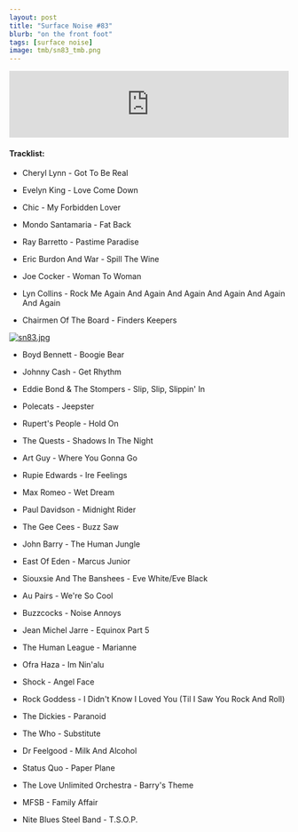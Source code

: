 ```yaml
---
layout: post
title: "Surface Noise #83"
blurb: "on the front foot"
tags: [surface noise]
image: tmb/sn83_tmb.png
---
```


<iframe width="100%" height="120" src="https://www.mixcloud.com/widget/iframe/?hide_cover=1&feed=%2Fzero_cc%2Fsurface-noise-83-11620%2F" frameborder="0" ></iframe>

#### Tracklist:

- Cheryl Lynn - Got To Be Real
- Evelyn King - Love Come Down
- Chic - My Forbidden Lover

- Mondo Santamaria - Fat Back
- Ray Barretto - Pastime Paradise
- Eric Burdon And War - Spill The Wine

- Joe Cocker - Woman To Woman
- Lyn Collins - Rock Me Again And Again And Again And Again And Again And Again
- Chairmen Of The Board - Finders Keepers

[![sn83.jpg](https://i.postimg.cc/rF1xTCD6/sn83.jpg)](https://postimg.cc/gn0nqhy4)

- Boyd Bennett - Boogie Bear
- Johnny Cash - Get Rhythm
- Eddie Bond & The Stompers - Slip, Slip, Slippin' In
- Polecats - Jeepster

- Rupert's People - Hold On
- The Quests - Shadows In The Night
- Art Guy - Where You Gonna Go

- Rupie Edwards - Ire Feelings
- Max Romeo - Wet Dream
- Paul Davidson - Midnight Rider

- The Gee Cees - Buzz Saw
- John Barry - The Human Jungle
- East Of Eden - Marcus Junior

- Siouxsie And The Banshees - Eve White/Eve Black
- Au Pairs - We're So Cool
- Buzzcocks - Noise Annoys

- Jean Michel Jarre - Equinox Part 5
- The Human League - Marianne
- Ofra Haza - Im Nin'alu

- Shock - Angel Face
- Rock Goddess - I Didn't Know I Loved You (Til I Saw You Rock And Roll)
- The Dickies - Paranoid

- The Who - Substitute
- Dr Feelgood - Milk And Alcohol
- Status Quo - Paper Plane

- The Love Unlimited Orchestra - Barry's Theme
- MFSB - Family Affair

- Nite Blues Steel Band - T.S.O.P.
